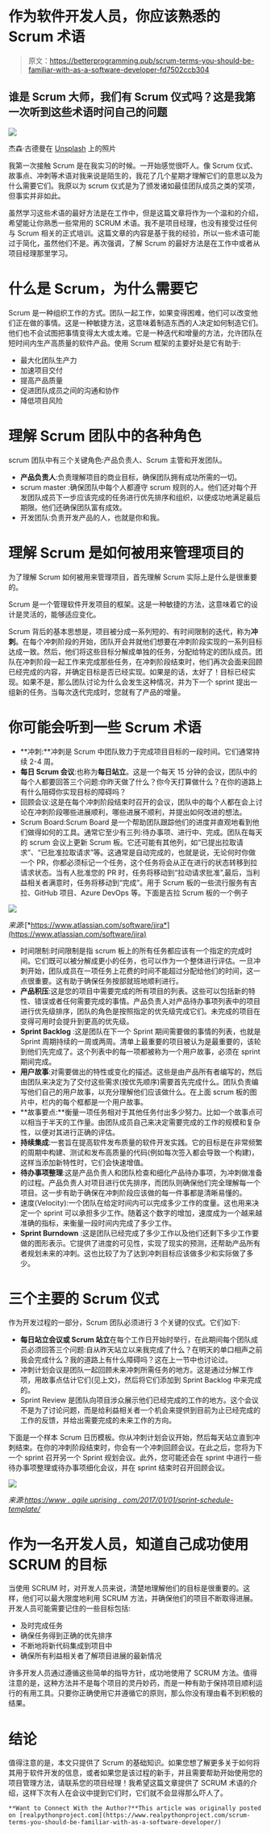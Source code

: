 # 作为软件开发人员，你应该熟悉的 Scrum 术语

> 原文：<https://betterprogramming.pub/scrum-terms-you-should-be-familiar-with-as-a-software-developer-fd7502ccb304>

## 谁是 Scrum 大师，我们有 Scrum 仪式吗？这是我第一次听到这些术语时问自己的问题

![](img/03fd8ff7cd02a0ecacb8f6066eb0899f.png)

杰森·古德曼在 [Unsplash](https://unsplash.com/s/photos/software-team?utm_source=unsplash&utm_medium=referral&utm_content=creditCopyText) 上的照片

我第一次接触 Scrum 是在我实习的时候。一开始感觉很吓人。像 Scrum 仪式、故事点、冲刺等术语对我来说是陌生的，我花了几个星期才理解它们的意思以及为什么需要它们。我原以为 scrum 仪式是为了颁发诸如最佳团队成员之类的奖项，但事实并非如此。

虽然学习这些术语的最好方法是在工作中，但是这篇文章将作为一个温和的介绍，希望能让你熟悉一些常用的 SCRUM 术语。我不是项目经理，也没有接受过任何与 Scrum 相关的正式培训。这篇文章的内容是基于我的经验，所以一些术语可能过于简化，虽然他们不是。再次强调，了解 Scrum 的最好方法是在工作中或者从项目经理那里学习。

# 什么是 Scrum，为什么需要它

Scrum 是一种组织工作的方式。团队一起工作，如果变得困难，他们可以改变他们正在做的事情。这是一种敏捷方法，这意味着制造东西的人决定如何制造它们。他们也不会试图把事情变得太大或太难。它是一种迭代和增量的方法，允许团队在短时间内生产高质量的软件产品。使用 Scrum 框架的主要好处是它有助于:

*   最大化团队生产力
*   加速项目交付
*   提高产品质量
*   促进团队成员之间的沟通和协作
*   降低项目风险

# 理解 Scrum 团队中的各种角色

scrum 团队中有三个关键角色:产品负责人、Scrum 主管和开发团队。

*   **产品负责人**:负责理解项目的商业目标，确保团队拥有成功所需的一切。
*   scrum master :确保团队中每个人都遵守 scrum 规则的人。他们还对每个开发团队成员下一步应该完成的任务进行优先排序和组织，以便成功地满足最后期限。他们还确保团队富有成效。
*   开发团队:负责开发产品的人，也就是你和我。

# 理解 Scrum 是如何被用来管理项目的

为了理解 Scrum 如何被用来管理项目，首先理解 Scrum 实际上是什么是很重要的。

Scrum 是一个管理软件开发项目的框架。这是一种敏捷的方法，这意味着它的设计是灵活的，能够适应变化。

Scrum 背后的基本思想是，项目被分成一系列短的、有时间限制的迭代，称为**冲刺**。在每个冲刺阶段的开始，团队开会并就他们想要在冲刺阶段实现的一系列目标达成一致。然后，他们将这些目标分解成单独的任务，分配给特定的团队成员。团队在冲刺阶段一起工作来完成那些任务，在冲刺阶段结束时，他们再次会面来回顾已经完成的内容，并确定目标是否已经实现。如果是的话，太好了！目标已经实现。如果不是，那么团队讨论为什么会发生这种情况，并为下一个 sprint 提出一组新的任务。当每次迭代完成时，您就有了产品的增量。

# 你可能会听到一些 Scrum 术语

*   **冲刺:**冲刺是 Scrum 中团队致力于完成项目目标的一段时间。它们通常持续 2-4 周。
*   **每日 Scrum 会议**:也称为**每日站立**。这是一个每天 15 分钟的会议，团队中的每个人都要回答三个问题:你昨天做了什么？你今天打算做什么？在你的道路上有什么阻碍你实现目标的障碍吗？
*   回顾会议:这是在每个冲刺阶段结束时召开的会议，团队中的每个人都在会上讨论在冲刺阶段哪些进展顺利，哪些进展不顺利，并提出如何改进的想法。
*   Scrum Board:Scrum Board 是一个帮助团队跟踪他们的进度并直观地看到他们做得如何的工具。通常它至少有三列:待办事项、进行中、完成。团队在每天的 scrum 会议上更新 Scrum 板。它还可能有其他列，如“已提出拉取请求”、“已批准拉取请求”等。这通常是自动完成的，也就是说，无论何时你做一个 PR，你都必须标记一个任务，这个任务将会从正在进行的状态转移到拉请求状态。当有人批准您的 PR 时，任务将移动到“拉动请求批准”,最后，当利益相关者满意时，任务将移动到“完成”。用于 Scrum 板的一些流行服务有吉拉、GitHub 项目、Azure DevOps 等。下面是吉拉 Scrum 板的一个例子

![](img/1418912a06026d52c8d92b502b594259.png)

*来源:*[*https://www.atlassian.com/software/jira*](https://www.atlassian.com/software/jira)

*   时间限制:时间限制是指 scrum 板上的所有任务都应该有一个指定的完成时间。它们既可以被分解成更小的任务，也可以作为一个整体进行评估。一旦冲刺开始，团队成员在一项任务上花费的时间不能超过分配给他们的时间，这一点很重要。这有助于确保任务按部就班地顺利进行。
*   **产品积压**:这是您的项目中需要完成的所有项目的列表。这些可以包括新的特性、错误或者任何需要完成的事情。产品负责人对产品待办事项列表中的项目进行优先级排序，团队的角色是按照指定的优先级完成它们。未完成的项目在变得可用时会提升到更高的优先级。
*   **Sprint Backlog** :这是团队在下一个 Sprint 期间需要做的事情的列表，也就是 Sprint 周期持续的一周或两周。清单上最重要的项目被认为是最重要的，该轮到他们先完成了。这个列表中的每一项都被称为一个用户故事，必须在 sprint 期间完成。
*   **用户故事**:对需要做出的特性或变化的描述。这些是由产品所有者编写的，然后由团队来决定为了交付这些需求(按优先顺序)需要首先完成什么。团队负责编写他们自己的用户故事，以充分理解他们应该做什么。在上面 scrum 板的图片中，栏内的每个框都是一个用户故事。
*   **故事要点:**衡量一项任务相对于其他任务付出多少努力。比如一个故事点可以相当于半天的工作量。由团队成员自己来决定需要完成的工作的规模和复杂性，以便对其进行正确的评估。
*   **持续集成**:一套旨在提高软件发布质量的软件开发实践。它的目标是在非常频繁的周期中构建、测试和发布高质量的代码(例如每次签入都会导致一个构建)，这样当添加新特性时，它们会快速增值。
*   **待办事项整理**:这是产品负责人和团队检查和细化产品待办事项，为冲刺做准备的过程。产品负责人对项目进行优先排序，而团队则确保他们完全理解每一个项目。这一步有助于确保在冲刺阶段应该做的每一件事都是清晰易懂的。
*   速度(Velocity):一个团队在给定时间内可以完成多少工作的度量。这也用来决定一个 sprint 可以承担多少工作。随着这个数字的增加，速度成为一个越来越准确的指标，来衡量一段时间内完成了多少工作。
*   **Sprint Burndown** :这是团队已经完成了多少工作以及他们还剩下多少工作要做的图形表示。它提供了进度的可见性，实现了现实的预测，还帮助产品所有者规划未来的冲刺。这也比较了为了达到冲刺目标应该做多少和实际做了多少。

# 三个主要的 Scrum 仪式

作为开发过程的一部分，Scrum 团队必须进行 3 个关键的仪式。它们如下:

*   **每日站立会议或 Scrum 站立**在每个工作日开始时举行，在此期间每个团队成员必须回答三个问题:自从昨天站立以来我完成了什么？在明天的单口相声之前我会完成什么？我的道路上有什么障碍吗？这在上一节中也讨论过。
*   冲刺计划会议是团队一起回顾未来冲刺所需任务的地方。这是通过分解工作项，用故事点估计它们(见上文)，然后将它们添加到 Sprint Backlog 中来完成的。
*   Sprint Review 是团队向项目涉众展示他们已经完成的工作的地方。这个会议不是为了讨论问题，而是给利益相关者一个机会来提供到目前为止已经完成的工作的反馈，并给出需要完成的未来工作的方向。

下面是一个样本 Scrum 日历模板。你从冲刺计划会议开始，然后每天站立直到冲刺结束。在你的冲刺阶段结束时，你会有一个冲刺回顾会议。在此之后，您将为下一个 sprint 召开另一个 Sprint 规划会议。此外，您可能还会在 sprint 中进行一些待办事项整理或待办事项细化会议，并在 sprint 结束时召开回顾会议。

![](img/c9268a703fbc8a24cb609e635dba800e.png)

*来源:*[*https://www . agile uprising . com/2017/01/01/sprint-schedule-template/*](https://www.agileuprising.com/2017/01/01/sprint-schedule-template/)

# 作为一名开发人员，知道自己成功使用 SCRUM 的目标

当使用 SCRUM 时，对开发人员来说，清楚地理解他们的目标是很重要的。这样，他们可以最大限度地利用 SCRUM 方法，并确保他们的项目不断取得进展。开发人员可能需要记住的一些目标包括:

*   及时完成任务
*   确保任务得到正确的优先排序
*   不断地将新代码集成到项目中
*   确保所有利益相关者了解项目进展的最新情况

许多开发人员通过遵循这些简单的指导方针，成功地使用了 SCRUM 方法。值得注意的是，这种方法并不是每个项目的灵丹妙药，而是一种有助于保持项目顺利运行的有用工具。只要你正确使用它并遵循它的原则，那么你没有理由看不到积极的结果。

# 结论

值得注意的是，本文只提供了 Scrum 的基础知识。如果您想了解更多关于如何将其用于软件开发的信息，或者如果您是该过程的新手，并且需要帮助开始使用您的项目管理方法，请联系您的项目经理！我希望这篇文章提供了 SCRUM 术语的介绍，这样下次有人在会议中提到它们时，它们就不会显得那么吓人了。

```
**Want to Connect With the Author?**This article was originally posted on [realpythonproject.com](https://www.realpythonproject.com/scrum-terms-you-should-be-familiar-with-as-a-software-developer/)
```